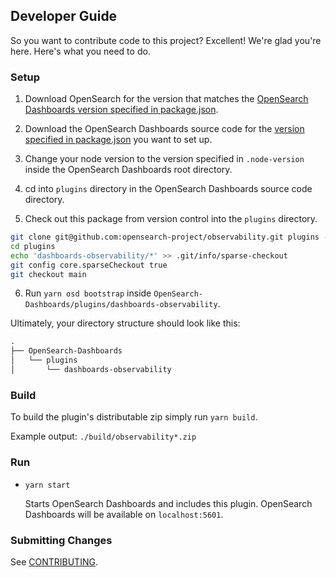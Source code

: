 ## Developer Guide

So you want to contribute code to this project? Excellent! We're glad you're here. Here's what you need to do.

### Setup

1. Download OpenSearch for the version that matches the [OpenSearch Dashboards version specified in package.json](./dashboards-observability/package.json#L5).
1. Download the OpenSearch Dashboards source code for the [version specified in package.json](./dashboards-observability/package.json#L5) you want to set up.

1. Change your node version to the version specified in `.node-version` inside the OpenSearch Dashboards root directory.
1. cd into `plugins` directory in the OpenSearch Dashboards source code directory.
1. Check out this package from version control into the `plugins` directory.
```bash
git clone git@github.com:opensearch-project/observability.git plugins --no-checkout
cd plugins
echo 'dashboards-observability/*' >> .git/info/sparse-checkout
git config core.sparseCheckout true
git checkout main
```
6. Run `yarn osd bootstrap` inside `OpenSearch-Dashboards/plugins/dashboards-observability`.

Ultimately, your directory structure should look like this:

```md
.
├── OpenSearch-Dashboards
│   └── plugins
│       └── dashboards-observability
```

### Build

To build the plugin's distributable zip simply run `yarn build`.

Example output: `./build/observability*.zip`

### Run

- `yarn start`

  Starts OpenSearch Dashboards and includes this plugin. OpenSearch Dashboards will be available on `localhost:5601`.

### Submitting Changes

See [CONTRIBUTING](CONTRIBUTING.md).
